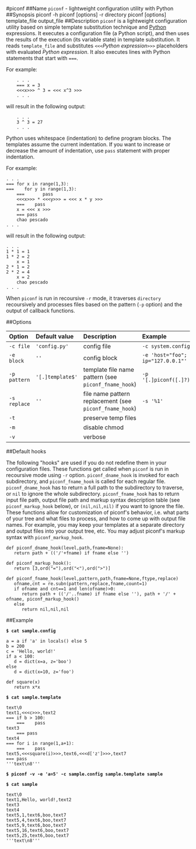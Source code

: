 #piconf
##Name
`piconf` - lightweight configuration utility with Python 
##Synopsis
	piconf -h
	piconf [options] -r directory
	piconf [options] template_file output_file
##Description
`piconf` is a lightweight configuration utility based on simple template substitution technique and [Python](https://docs.python.org) expressions. It executes a configuration file (a Python script), and then uses the results of the execution (its variable state) in template substitution. It reads `template_file` and substitutes `<<<`*Python expression*`>>>` placeholders with evaluated *Python expression*. It also executes lines with Python statements that start with `===`. 

For example:

        . . .
        === x = 3
        <<<x>>> ^ 3 = <<< x^3 >>>
        . . .

will result in the following output:

        . . .
        3 ^ 3 = 27
        . . .

Python uses whitespace (indentation) to define program blocks. The templates assume the current indentation. If you want to increase or decrease the amount of indentation, use `pass` statement with proper indentation.


For example:

	. . .
	=== for x in range(1,3):
	===    for y in range(1,3):
        ===       pass
        <<<x>>> * <<<y>>> = <<< x * y >>>
        ===    pass
        x = <<< x >>>
        === pass
        chao pescado
	. . .

will result in the following output:

	. . .
	1 * 1 = 1
	1 * 2 = 2
        x = 1
	2 * 1 = 2
	2 * 2 = 4
        x = 2
        chao pescado
	. . .

		
When `piconf` is run in recoursive `-r` mode, it traverses `directory` recoursively and processes files based on the pattern (`-p` option) and the output of callback functions.

##Options

| Option 	| Default value 	| Description 	| Example 	| 
| :--- 	| :--- 	| :--- 	| :--- 	|
| `-c file` 	| `'config.py'` 	| config file 	| `-c system.config` 	|
| `-e block` 	| `''` 	| config block 	| `-e 'host="foo"; ip="127.0.0.1"'`	|
| `-p pattern` 	| `'[.]template$'` 	| template file name pattern (see `piconf_fname_hook`) 	| `-p '[.]piconf([.]?)'` 	|
| `-s replace` 	| `''` 	| file name pattern replacement (see `piconf_fname_hook`) 	| `-s '%1'` 	|
| `-t` 	| 	| preserve temp files 	| 	|
| `-m` 	| 	| disable chmod 	| 	|
| `-v` 	| 	| verbose 	| 	|

##Default hooks

The following "hooks" are used if you do not redefine them in your configuration files. 
These functions get called when `piconf` is run in recoursive mode using `-r` option. `piconf_dname_hook` is invoked for each subdirectory, and `piconf_fname_hook` is called for each regular file. `piconf_dname_hook` has to return a full path to the subdirectory to traverse, or `nil` to ignore the whole subdirectory. `piconf_fname_hook` has to return input file path, output file path and markup syntax description table (see `piconf_markup_hook` below), or `(nil,nil,nil)` if you want to ignore the file. These functions allow for customization of piconf's behavior, i.e. what parts of your tree and what files to process, and how to come up with output file names. For example, you may keep your templates at a separate directory and output files into your output tree, etc. You may adjust piconf's markup syntax with `piconf_markup_hook`.

	def piconf_dname_hook(level,path,fname=None):
	   return path + (('/'+fname) if fname else '')
	
	def piconf_markup_hook():
	   return [3,ord("="),ord("<"),ord(">")]

	def piconf_fname_hook(level,pattern,path,fname=None,ftype,replace)
	   ofname,cnt = re.subn(pattern,replace,fname,count=1)
	   if ofname and cnt==1 and len(ofname)>0:
	      return path + (('/'..fname) if fname else ''), path + '/' + ofname, piconf_markup_hook()
	   else
	      return nil,nil,nil

##Example

**`$ cat sample.config`**

	a = a if 'a' in locals() else 5
	b = 200
	c = 'Hello, world!'
	if a < 100:
	   d = dict(x=a, z='boo')
	else
	   d = dict(x=10, z='foo')
	
	def square(x)
	   return x*x

**`$ cat sample.template`**

	text\0
	text1,<<<c>>>,text2
	=== if b > 100:
        ===    pass
	text3
        === pass
	text4
	=== for i in range(1,a+1):
        ===    pass
	text5,<<<square(i)>>>,text6,<<<d['z']>>>,text7
	=== pass
	'''text\n8'''

**`$ piconf -v -e 'a=5' -c sample.config sample.template sample`**
	
**`$ cat sample`**

	text\0
	text1,Hello, world!,text2
	text3
	text4
	text5,1,text6,boo,text7
	text5,4,text6,boo,text7
	text5,9,text6,boo,text7
	text5,16,text6,boo,text7
	text5,25,text6,boo,text7
	'''text\n8'''

